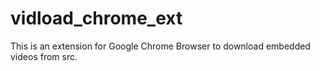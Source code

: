 # vidload_chrome_ext
This is an extension for Google Chrome Browser to  download embedded videos from src.

